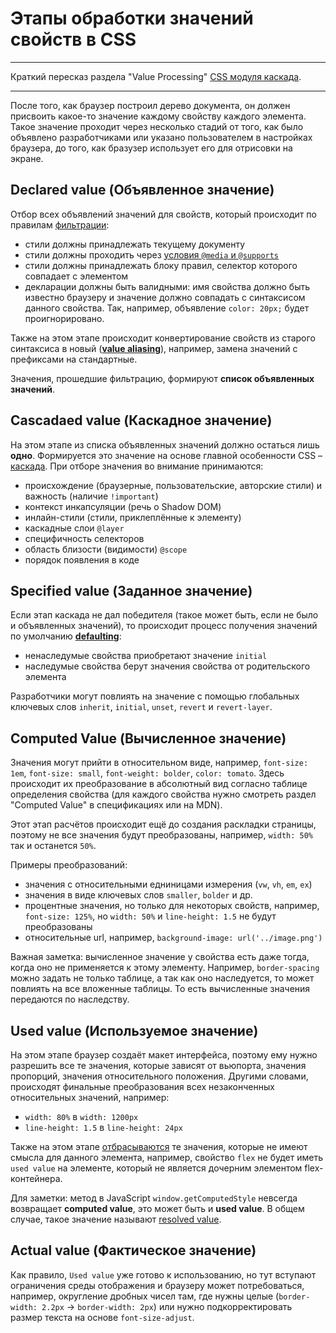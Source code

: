 # Этапы обработки значений свойств в CSS

___
Краткий пересказ раздела "Value Processing" [CSS модуля каскада](https://www.w3.org/TR/css-cascade-5).
___

После того, как браузер построил дерево документа, он должен присвоить какое-то значение каждому свойству каждого элемента. Такое значение проходит через несколько стадий от того, как было объявлено разработчиками или указано пользователем в настройках браузера, до того, как бразузер использует его для отрисовки на экране.

## Declared value (Объявленное значение)

Отбор всех объявлений значений для свойств, который происходит по правилам [фильтрации](https://www.w3.org/TR/css-cascade-5/#filtering):

- стили должны принадлежать текущему документу
- стили должны проходить через [условия `@media` и `@supports`](https://www.w3.org/TR/css-conditional-3/)
- стили должны принадлежать блоку правил, селектор которого совпадает с элементом
- декларации должны быть валидными: имя свойства должно быть известно браузеру и значение должно совпадать с синтаксисом данного свойства. Так, например, объявление `color: 20px;` будет проигнорировано.

Также на этом этапе происходит конвертирование свойств из старого синтаксиса в новый ([**value aliasing**](https://www.w3.org/TR/css-cascade-5/#value-aliasing)), например, замена значений с префиксами на стандартные.

Значения, прошедшие фильтрацию, формируют **список объявленных значений**.

## Cascadaed value (Каскадное значение)

На этом этапе из списка объявленных значений должно остаться лишь **одно**. Формируется это значение на основе главной особенности CSS – [каскада](https://www.w3.org/TR/css-cascade-5/#cascading). При отборе значения во внимание принимаются:

- происхождение (браузерные, пользовательские, авторские стили) и важность (наличие `!important`)
- контекст инкапсуляции (речь о Shadow DOM)
- инлайн-стили (стили, приклеплённые к элементу)
- каскадные слои `@layer`
- cпецифичность селекторов
- область близости (видимости) `@scope`
- порядок появления в коде

## Specified value (Заданное значение)

Если этап каскада не дал победителя (такое может быть, если не было и объявленных значений), то происходит процесс получения значений по умолчанию [**defaulting**](https://www.w3.org/TR/css-cascade-5/#defaulting):

- ненаследумые свойства приобретают значение `initial`
- наследумые свойства берут значения свойства от родительского элемента

Разработчики могут повлиять на значение с помощью глобальных ключевых слов `inherit`, `initial`, `unset`, `revert` и `revert-layer`.

## Computed Value (Вычисленное значение)

Значения могут прийти в относительном виде, например, `font-size: 1em`, `font-size: small`, `font-weight: bolder`, `color: tomato`. Здесь происходит их преобразование в абсолютный вид согласно таблице определения свойства (для каждого свойства нужно смотреть раздел "Computed Value" в спецификациях или на MDN).

Этот этап расчётов происходит ещё до создания раскладки страницы, поэтому не все значения будут преобразованы, например, `width: 50%` так и останется `50%`.

Примеры преобразований:

- значения с относительными едниницами измерения (`vw`, `vh`, `em`, `ex`)
- значения в виде ключевых слов `smaller`, `bolder` и др.
- процентные значения, но только для некоторых свойств, например, `font-size: 125%`, но `width: 50%` и  `line-height: 1.5` не будут преобразованы
- относительные url, например, `background-image: url('../image.png')`

Важная заметка: вычисленное значение у свойства есть даже тогда, когда оно не применяется к этому элементу. Например, `border-spacing` можно задать не только таблице, а так как оно наследуется, то может повлиять на все вложенные таблицы. То есть вычисленные значения передаются по наследству.

## Used value (Используемое значение)

На этом этапе браузер создаёт макет интерфейса, поэтому ему нужно разрешить все те значения, которые зависят от вьюпорта, значения пропорций, значения относительного положения. Другими словами, происходят финальные преобразования всех незаконченных относительных значений, например:

- `width: 80%` в `width: 1200px`
- `line-height: 1.5` в `line-height: 24px`

Также на этом этапе [отбрасываются](https://www.w3.org/TR/css-cascade-5/#applies-to) те значения, которые не имеют смысла для данного элемента, например, свойство `flex` не будет иметь `used value` на элементе, который не является дочерним элементом flex-контейнера.

Для заметки: метод в JavaScript `window.getComputedStyle` невсегда возвращает **computed value**, это может быть и **used value**. В общем случае, такое значение называют [resolved value](https://developer.mozilla.org/en-US/docs/Web/CSS/resolved_value).

## Actual value (Фактическое значение)

Как правило, `Used value` уже готово к использованию, но тут вступают ограничения среды отображения и браузеру может потребоваться, например, округление дробных чисел там, где нужны целые (`border-width: 2.2px` -> `border-width: 2px`) или нужно подкорректировать размер текста на основе `font-size-adjust`.